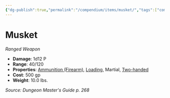 ```yaml
---
{"dg-publish":true,"permalink":"/compendium/items/musket/","tags":["compendium/src/5e/dmg","item/property/ammunition/firearm","item/property/loading","item/property/martial","item/property/two-handed","item/weapon/martial/ranged"]}
---
```


# Musket
*Ranged Weapon*  

- **Damage**: 1d12 P
- **Range**: 40/120
- **Properties**: [Ammunition (Firearm)](rules/item-properties.md#Ammunition%20(Firearm)), [Loading](rules/item-properties.md#Loading), Martial, [Two-handed](rules/item-properties.md#Two-handed)
- **Cost**: 500 gp
- **Weight**: 10.0 lbs.

*Source: Dungeon Master's Guide p. 268*